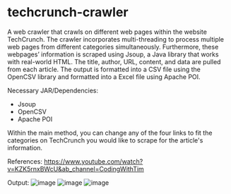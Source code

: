 # techcrunch-crawler
A web crawler that crawls on different web pages within the website TechCrunch. The crawler incorporates multi-threading to process multiple web pages from different categories simultaneously. 
Furthermore, these webpages’ information is scraped using Jsoup, a Java library that works with real-world HTML. The
title, author, URL, content, and data are pulled from each article. The output is formatted into a CSV file using the OpenCSV library and formatted into a Excel file using Apache POI.

<sub1>Necessary JAR/Dependencies:</sub1>
- Jsoup
- OpenCSV
- Apache POI

Within the main method, you can change any of the four links to fit the categories on TechCrunch
you would like to scrape for the article's information.

References: https://www.youtube.com/watch?v=KZK5rnxBWcU&ab_channel=CodingWithTim

Output:
![image](https://github.com/leslyvv/techcrunch-crawler/assets/117410261/fd5d4af1-c5f6-4385-bb51-f9c556f226c3)
![image](https://github.com/leslyvv/techcrunch-crawler/assets/117410261/dda4962d-d155-487c-b3c7-9da399f46bb0)
![image](https://github.com/leslyvv/techcrunch-crawler/assets/117410261/1e7044a4-544a-42bb-bf30-d3713ac68eee)



